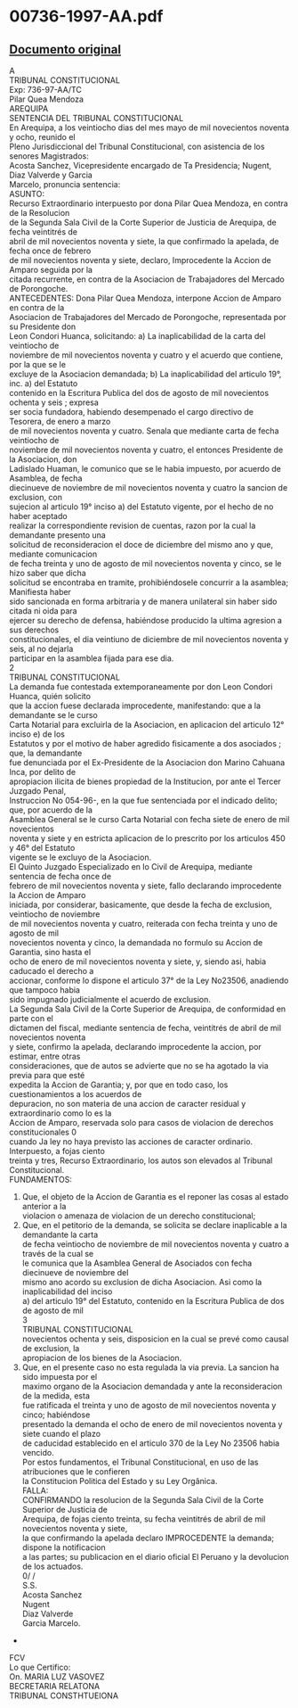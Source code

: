 
00736-1997-AA.pdf
=================
  
[Documento original](https://tc.gob.pe/jurisprudencia/1998/00736-1997-AA.pdf)  
---  
A  
TRIBUNAL CONSTITUCIONAL  
Exp: 736-97-AA/TC  
Pilar Quea Mendoza  
AREQUIPA  
SENTENCIA DEL TRIBUNAL CONSTITUCIONAL  
En Arequipa, a los veintiocho dias del mes mayo de mil novecientos noventa y ocho, reunido el  
Pleno Jurisdiccional del Tribunal Constitucional, con asistencia de los senores Magistrados:  
Acosta Sanchez, Vicepresidente encargado de Ta Presidencia; Nugent, Diaz Valverde y Garcia  
Marcelo, pronuncia sentencia:  
ASUNTO:  
Recurso Extraordinario interpuesto por dona Pilar Quea Mendoza, en contra de la Resolucion  
de la Segunda Sala Civil de la Corte Superior de Justicia de Arequipa, de fecha veintitrés de  
abril de mil novecientos noventa y siete, la que confirmado la apelada, de fecha once de febrero  
de mil novecientos noventa y siete, declaro, Improcedente la Accion de Amparo seguida por la  
citada recurrente, en contra de la Asociacion de Trabajadores del Mercado de Porongoche.  
ANTECEDENTES: Dona Pilar Quea Mendoza, interpone Accion de Amparo en contra de la  
Asociacion de Trabajadores del Mercado de Porongoche, representada por su Presidente don  
Leon Condori Huanca, solicitando: a) La inaplicabilidad de la carta del veintiocho de  
noviembre de mil novecientos noventa y cuatro y el acuerdo que contiene, por la que se le  
excluye de la Asociacion demandada; b) La inaplicabilidad del articulo 19°, inc. a) del Estatuto  
contenido en la Escritura Publica del dos de agosto de mil novecientos ochenta y seis ; expresa  
ser socia fundadora, habiendo desempenado el cargo directivo de Tesorera, de enero a marzo  
de mil novecientos noventa y cuatro. Senala que mediante carta de fecha veintiocho de  
noviembre de mil novecientos noventa y cuatro, el entonces Presidente de la Asociacion, don  
Ladislado Huaman, le comunico que se le habia impuesto, por acuerdo de Asamblea, de fecha  
diecinueve de noviembre de mil novecientos noventa y cuatro la sancion de exclusion, con  
sujecion al articulo 19° inciso a) del Estatuto vigente, por el hecho de no haber aceptado  
realizar la correspondiente revision de cuentas, razon por la cual la demandante presento una  
solicitud de reconsideracion el doce de diciembre del mismo ano y que, mediante comunicacion  
de fecha treinta y uno de agosto de mil novecientos noventa y cinco, se le hizo saber que dicha  
solicitud se encontraba en tramite, prohibiéndosele concurrir a la asamblea; Manifiesta haber  
sido sancionada en forma arbitraria y de manera unilateral sin haber sido citada ni oida para  
ejercer su derecho de defensa, habiéndose producido la ultima agresion a sus derechos  
constitucionales, el dia veintiuno de diciembre de mil novecientos noventa y seis, al no dejarla  
participar en la asamblea fijada para ese dia.  
2  
TRIBUNAL CONSTITUCIONAL  
La demanda fue contestada extemporaneamente por don Leon Condori Huanca, quién solicito  
que la accion fuese declarada improcedente, manifestando: que a la demandante se le curso  
Carta Notarial para excluirla de la Asociacion, en aplicacion del articulo 12° inciso e) de los  
Estatutos y por el motivo de haber agredido fisicamente a dos asociados ; que, la demandante  
fue denunciada por el Ex-Presidente de la Asociacion don Marino Cahuana Inca, por delito de  
apropiacion ilicita de bienes propiedad de la Institucion, por ante el Tercer Juzgado Penal,  
Instruccion No 054-96-, en la que fue sentenciada por el indicado delito; que, por acuerdo de la  
Asamblea General se le curso Carta Notarial con fecha siete de enero de mil novecientos  
noventa y siete y en estricta aplicacion de lo prescrito por los articulos 450 y 46° del Estatuto  
vigente se le excluyo de la Asociacion.  
El Quinto Juzgado Especializado en lo Civil de Arequipa, mediante sentencia de fecha once de  
febrero de mil novecientos noventa y siete, fallo declarando improcedente la Accion de Amparo  
iniciada, por considerar, basicamente, que desde la fecha de exclusion, veintiocho de noviembre  
de mil novecientos noventa y cuatro, reiterada con fecha treinta y uno de agosto de mil  
novecientos noventa y cinco, la demandada no formulo su Accion de Garantia, sino hasta el  
ocho de enero de mil novecientos noventa y siete, y, siendo asi, habia caducado el derecho a  
accionar, conforme lo dispone el articulo 37° de la Ley No23506, anadiendo que tampoco habia  
sido impugnado judicialmente el acuerdo de exclusion.  
La Segunda Sala Civil de la Corte Superior de Arequipa, de conformidad en parte con el  
dictamen del fiscal, mediante sentencia de fecha, veintitrés de abril de mil novecientos noventa  
y siete, confirmo la apelada, declarando improcedente la accion, por estimar, entre otras  
consideraciones, que de autos se advierte que no se ha agotado la via previa para que esté  
expedita la Accion de Garantia; y, por que en todo caso, los cuestionamientos a los acuerdos de  
depuracion, no son materia de una accion de caracter residual y extraordinario como lo es la  
Accion de Amparo, reservada solo para casos de violacion de derechos constitucionales 0  
cuando Ja ley no haya previsto las acciones de caracter ordinario. Interpuesto, a fojas ciento  
treinta y tres, Recurso Extraordinario, los autos son elevados al Tribunal Constitucional.  
FUNDAMENTOS:  
1. Que, el objeto de la Accion de Garantia es el reponer las cosas al estado anterior a la  
violacion o amenaza de violacion de un derecho constitucional;  
2. Que, en el petitorio de la demanda, se solicita se declare inaplicable a la demandante la carta  
de fecha veintiocho de noviembre de mil novecientos noventa y cuatro a través de la cual se  
le comunica que la Asamblea General de Asociados con fecha diecinueve de noviembre del  
mismo ano acordo su exclusion de dicha Asociacion. Asi como la inaplicabilidad del inciso  
a) del articulo 19° del Estatuto, contenido en la Escritura Publica de dos de agosto de mil  
3  
TRIBUNAL CONSTITUCIONAL  
novecientos ochenta y seis, disposicion en la cual se prevé como causal de exclusion, la  
apropiacion de los bienes de la Asociacion.  
3. Que, en el presente caso no esta regulada la via previa. La sancion ha sido impuesta por el  
maximo organo de la Asociacion demandada y ante la reconsideracion de la medida, esta  
fue ratificada el treinta y uno de agosto de mil novecientos noventa y cinco; habiéndose  
presentado la demanda el ocho de enero de mil novecientos noventa y siete cuando el plazo  
de caducidad establecido en el articulo 370 de la Ley No 23506 habia vencido.  
Por estos fundamentos, el Tribunal Constitucional, en uso de las atribuciones que le confieren  
la Constitucion Politica del Estado y su Ley Orgânica.  
FALLA:  
CONFIRMANDO la resolucion de la Segunda Sala Civil de la Corte Superior de Justicia de  
Arequipa, de fojas ciento treinta, su fecha veintitrés de abril de mil novecientos noventa y siete,  
la que confirmando la apelada declaro IMPROCEDENTE la demanda; dispone la notificacion  
a las partes; su publicacion en el diario oficial El Peruano y la devolucion de los actuados.  
0/ /  
S.S.  
Acosta Sanchez  
Nugent  
Diaz Valverde  
Garcia Marcelo.  
-  
FCV  
Lo que Certifico:  
On. MARIA LUZ VASOVEZ  
BECRETARIA RELATONA  
TRIBUNAL CONSTHTUEIONA